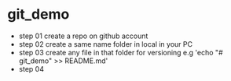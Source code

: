 # git_demo
- step 01 create a repo on github account
- step 02 create a same name folder in local in your PC
- step 03 create any file in that folder for versioning 
   e.g  'echo "# git_demo" >> README.md'
- step 04  
